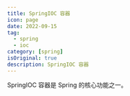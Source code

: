 ```yaml
---
title: SpringIOC 容器
icon: page 
date: 2022-09-15
tag:
  - spring
  - ioc
category: [spring]
isOriginal: true
description: SpringIOC 容器
---
```


SpringIOC 容器是 Spring 的核心功能之一。
<!-- more -->

